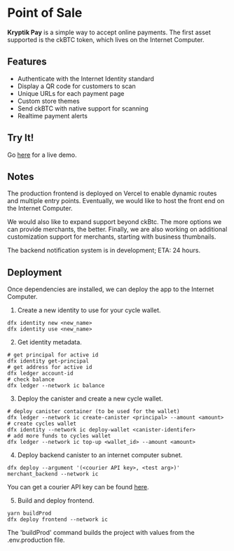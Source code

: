 # Point of Sale

**Kryptik Pay** is a simple way to accept online payments. The first asset supported is the ckBTC token, which lives on the Internet Computer. 


## Features
- Authenticate with the Internet Identity standard
- Display a QR code for customers to scan
- Unique URLs for each payment page
- Custom store themes
- Send ckBTC with native support for scanning
- Realtime payment alerts

## Try It!
Go [here](https://pay.kryptik.app/) for a live demo.

## Notes
The production frontend is deployed on Vercel to enable dynamic routes and multiple entry points. Eventually, we would like to host the front end on the Internet Computer.

We would also like to expand support beyond ckBtc. The more options we can provide merchants, the better. Finally, we are also working on additional customization support for merchants, starting with business thumbnails. 

The backend notification system is in development; ETA: 24 hours. 

## Deployment

Once dependencies are installed, we can deploy the app to the Internet Computer. 

1. Create a new identity to use for your cycle wallet.
```{bash}
dfx identity new <new_name>
dfx identity use <new_name>
```
2. Get identity metadata.
```{bash}
# get principal for active id
dfx identity get-principal
# get address for active id
dfx ledger account-id
# check balance
dfx ledger --network ic balance
```
3. Deploy the canister and create a new cycle wallet.
```{bash}
# deploy canister container (to be used for the wallet)
dfx ledger --network ic create-canister <principal> --amount <amount>
# create cycles wallet
dfx identity --network ic deploy-wallet <canister-identifer>
# add more funds to cycles wallet
dfx ledger --network ic top-up <wallet_id> --amount <amount>
```

4. Deploy backend canister to an internet computer subnet.
```{bash}
dfx deploy --argument '(<courier API key>, <test arg>)' merchant_backend --network ic
```
You can get a courier API key can be found [here](https://app.courier.com/settings/api-keys).

5. Build and deploy frontend.
```{bash}
yarn buildProd
dfx deploy frontend --network ic
```
The 'buildProd' command builds the project with values from the .env.production file.
